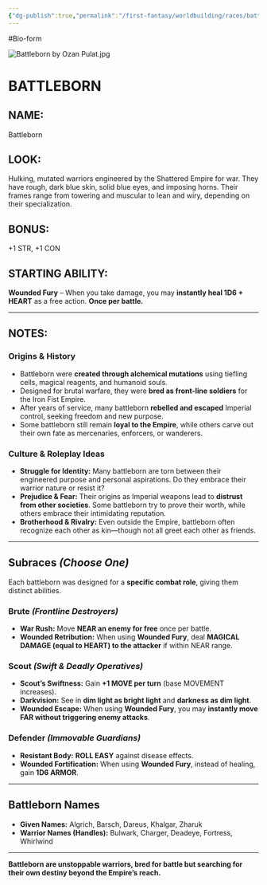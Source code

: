 ```yaml
---
{"dg-publish":true,"permalink":"/first-fantasy/worldbuilding/races/battleborn/","noteIcon":"","created":"2025-02-01T02:58:25.114+09:00","updated":"2025-02-01T23:46:48.080+09:00"}
---
```


#Bio-form 

![Battleborn by Ozan Pulat.jpg](/img/user/Attachments/Battleborn%20by%20Ozan%20Pulat.jpg)

# **BATTLEBORN**  

## **NAME:**  
Battleborn  

## **LOOK:**  
Hulking, mutated warriors engineered by the Shattered Empire for war. They have rough, dark blue skin, solid blue eyes, and imposing horns. Their frames range from towering and muscular to lean and wiry, depending on their specialization.  

## **BONUS:**  
+1 STR, +1 CON  

## **STARTING ABILITY:**  
**Wounded Fury** – When you take damage, you may **instantly heal 1D6 + HEART** as a free action. **Once per battle.**  


---

## **NOTES:**  

### **Origins & History**  
- Battleborn were **created through alchemical mutations** using tiefling cells, magical reagents, and humanoid souls.  
- Designed for brutal warfare, they were **bred as front-line soldiers** for the Iron Fist Empire.  
- After years of service, many battleborn **rebelled and escaped** Imperial control, seeking freedom and new purpose.  
- Some battleborn still remain **loyal to the Empire**, while others carve out their own fate as mercenaries, enforcers, or wanderers.  

### **Culture & Roleplay Ideas**  
- **Struggle for Identity:** Many battleborn are torn between their engineered purpose and personal aspirations. Do they embrace their warrior nature or resist it?  
- **Prejudice & Fear:** Their origins as Imperial weapons lead to **distrust from other societies**. Some battleborn try to prove their worth, while others embrace their intimidating reputation.  
- **Brotherhood & Rivalry:** Even outside the Empire, battleborn often recognize each other as kin—though not all greet each other as friends.  

---

## **Subraces** *(Choose One)*  
Each battleborn was designed for a **specific combat role**, giving them distinct abilities.  

### **Brute** *(Frontline Destroyers)*  
- **War Rush:** Move **NEAR an enemy for free** once per battle.   
- **Wounded Retribution:** When using **Wounded Fury**, deal **MAGICAL DAMAGE (equal to HEART) to the attacker** if within NEAR range.  

### **Scout** *(Swift & Deadly Operatives)*  
- **Scout’s Swiftness:** Gain **+1 MOVE per turn** (base MOVEMENT increases).  
- **Darkvision:** See in **dim light as bright light** and **darkness as dim light**.  
- **Wounded Escape:** When using **Wounded Fury**, you may **instantly move FAR without triggering enemy attacks**.  

### **Defender** *(Immovable Guardians)*  
- **Resistant Body:** **ROLL EASY** against disease effects.  
- **Wounded Fortification:** When using **Wounded Fury**, instead of healing, gain **1D6 ARMOR**.  

---

## **Battleborn Names**  
- **Given Names:** Algrich, Barsch, Dareus, Khalgar, Zharuk  
- **Warrior Names (Handles):** Bulwark, Charger, Deadeye, Fortress, Whirlwind  

---

**Battleborn are unstoppable warriors, bred for battle but searching for their own destiny beyond the Empire’s reach.**